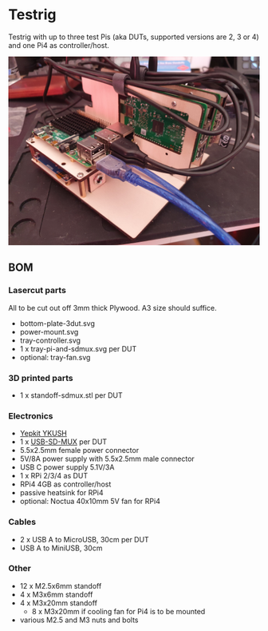 # Testrig

Testrig with up to three test Pis (aka DUTs, supported versions are 2, 3 or 4) and one Pi4 as controller/host.

![](testrig.jpg)

## BOM

### Lasercut parts

All to be cut out off 3mm thick Plywood. A3 size should suffice.

  * bottom-plate-3dut.svg
  * power-mount.svg
  * tray-controller.svg
  * 1 x tray-pi-and-sdmux.svg per DUT
  * optional: tray-fan.svg

### 3D printed parts

  * 1 x standoff-sdmux.stl per DUT

### Electronics

  * [Yepkit YKUSH](https://www.yepkit.com/products/ykush)
  * 1 x [USB-SD-MUX](https://shop.linux-automation.com/usb_sd_mux-D02-R01-V02-C00-en) per DUT
  * 5.5x2.5mm female power connector
  * 5V/8A power supply with 5.5x2.5mm male connector
  * USB C power supply 5.1V/3A
  * 1 x RPi 2/3/4 as DUT
  * RPi4 4GB as controller/host
  * passive heatsink for RPi4
  * optional: Noctua 40x10mm 5V fan for RPi4

### Cables

  * 2 x USB A to MicroUSB, 30cm per DUT
  * USB A to MiniUSB, 30cm

### Other

  * 12 x M2.5x6mm standoff
  * 4 x M3x6mm standoff
  * 4 x M3x20mm standoff
    * 8 x M3x20mm if cooling fan for Pi4 is to be mounted
  * various M2.5 and M3 nuts and bolts
